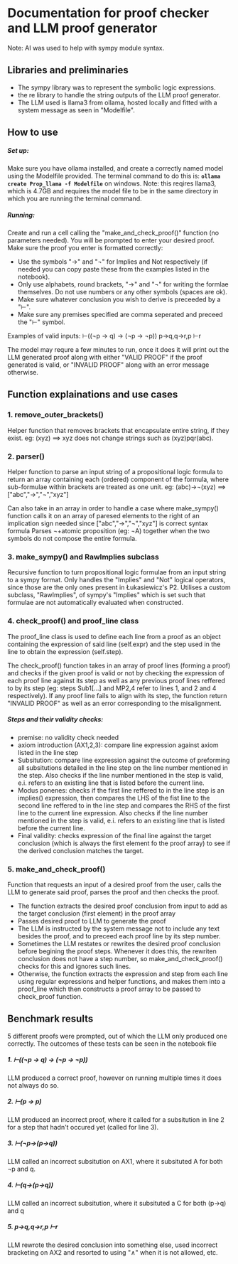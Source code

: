 # Documentation for proof checker and LLM proof generator
Note: AI was used to help with sympy module syntax.

## Libraries and preliminaries
- The sympy library was to represent the symbolic logic expressions.
- the re library to handle the string outputs of the LLM proof generator.
- The LLM used is llama3 from ollama, hosted locally and fitted with a system message as seen in "Modelfile".

## How to use

##### Set up:
Make sure you have ollama installed, and create a correctly named model using the Modelfile provided.
The terminal command to do this is: 
**`ollama create Prop_llama -f Modelfile`** on windows.
Note: this reqires llama3, which is 4.7GB and requires the model file to be in the same directory in which you are running the terminal command.

##### Running:

Create and run a cell calling the "make_and_check_proof()" function (no parameters needed). You will be prompted to enter your desired proof.
Make sure the proof you enter is formatted correctly:  
- Use the symbols "→" and "¬" for Implies and Not respectively (if needed you can copy paste these from the examples listed in the notebook).
- Only use alphabets, round brackets, "→" and "¬" for writing the formlae themselves. Do not use numbers or any other symbols (spaces are ok).
- Make sure whatever conclusion you wish to derive is preceeded by a "⊢".
- Make sure any premises specified are comma seperated and preceed the "⊢" symbol.

Examples of valid inputs:
⊢((¬p → q) → (¬p → ¬p))
p→q,q→r,p ⊢r

The model may requre a few minutes to run, once it does it will print out the LLM generated proof along with either "VALID PROOF" if the proof generated is valid, or "INVALID PROOF" along with an error message otherwise.

## Function explainations and use cases

### 1. remove_outer_brackets()
Helper function that removes brackets that encapsulate entire string, if they exist.
eg: (xyz) ==> xyz
does not change strings such as (xyz)pqr(abc).
### 2. parser()
Helper function to parse an input string of a propositional logic formula to return an array containing each (ordered) component of the formula, where sub-formulae within brackets are treated as one unit.
eg: (abc)→¬(xyz) ==> ["abc","→","¬","xyz"]

Can also take in an array in order to handle a case where make_sympy() function calls it on an array of paresed elements to the right of an implication sign needed since ["abc","→","¬","xyz"] is correct syntax formula
Parses ¬+atomic proposition (eg: ¬A) together when the two symbols do not compose the entire formula.

### 3. make_sympy() and RawImplies subclass
Recursive function to turn propositional logic formulae from an input string to a sympy format.
Only handles the "Implies" and "Not" logical operators, since those are the only ones present in Łukasiewicz's P2.
Utilises a custom subclass, "RawImplies", of sympy's "Implies" which is set such that formulae are not automatically evaluated when constructed. 

### 4. check_proof() and proof_line class
The proof_line class is used to define each line from a proof as an object containing the expression of said line (self.expr) and the step used in the line to obtain the expression (self.step).

The check_proof() function takes in an array of proof lines (forming a proof) and checks if the given proof is valid or not by checking the expression of each proof line against its step as well as any previous proof lines reffered to by its step (eg: steps Sub1[...] and MP2,4 refer to lines 1, and 2 and 4 respectively).
If any proof line fails to align with its step, the function return "INVALID PROOF" as well as an error corresponding to the misalignment.

##### Steps and their validity checks:
- premise: no validity check needed
- axiom introduction (AX1,2,3): compare line expression against axiom listed in the line step
- Subsitution: compare line expression against the outcome of preforming all subsitutions detailed in the line step on the line number mentioned in the step. Also checks if the line number mentioned in the step is valid, e.i. refers to an existing line that is listed before the current line.
- Modus ponenes: checks if the first line reffered to in the line step is an implies() expression, then compares the LHS of the fist line to the second line reffered to in the line step and compares the RHS of the first line to the current line expression. Also checks if the line number mentioned in the step is valid, e.i. refers to an existing line that is listed before the current line.
- Final validity: checks expression of the final line against the target conclusion (which is always the first element fo the proof array) to see if the derived conclusion matches the target.

### 5. make_and_check_proof()
Function that requests an input of a desired proof from the user, calls the LLM to generate said proof, parses the proof and then checks the proof.

- The function extracts the desired proof conclusion from input to add as the target conclusion (first element) in the proof array
- Passes desired proof to LLM to generate the proof
- The LLM is instructed by the system message not to include any text besides the proof, and to preceed each proof line by its step number.
-  Sometimes the LLM restates or rewrites the desired proof conclusion before begining the proof steps. Whenever it does this, the rewriten conclusion does not have a step number, so make_and_check_proof() checks for this and ignores such lines.
- Otherwise, the function extracts the expression and step from each line using regular expressions and helper functions, and makes them into a proof_line which then constructs a proof array to be passed to check_proof function.

## Benchmark results 

5 different proofs were prompted, out of which the LLM only produced one correctly.
The outcomes of these tests can be seen in the notebook file

##### 1. ⊢((¬p → q) → (¬p → ¬p))
LLM produced a correct proof, however on running multiple times it does not always do so.

##### 2. ⊢(p → p)
LLM produced an incorrect proof, where it called for a subsitution in line 2 for a step that hadn't occured yet (called for line 3).

##### 3. ⊢(¬p→(p→q))
LLM called an incorrect subsitution on AX1, where it subsituted A for both ¬p and q.

##### 4. ⊢(q→(p→q))
LLM called an incorrect subsitution, where it subsituted a C for both (p→q) and q

##### 5. p→q,q→r,p ⊢r
LLM rewrote the desired conclusion into something else, used incorrect bracketing on AX2 and resorted to using "∧" when it is not allowed, etc.